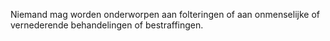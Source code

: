 Niemand mag worden onderworpen aan folteringen of aan onmenselijke of vernederende behandelingen of bestraffingen.
